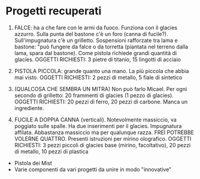 # Progetti recuperati

1. FALCE: ha a che fare con le armi da fuoco. Funziona con il glacies azzurro. Sulla punta del bastone c'è un foro (canna di fucile?). Sull'impugnatura c'è un grilletto. Sospensioni rafforzate tra lama e bastone: "può fungere da falce o da torretta (piantata nel terreno dalla lama, spara dal bastone). Come pistola richiede grandi quantità di glacies. 
OGGETTI RICHIESTI: 3 pietre di titanio, 15 lingotti di acciaio

2. PISTOLA PICCOLA: grande quanto una mano. La più piccola che abbia mai visto.
OGGETTI RICHIESTI: 2 pezzi di metallo, 5 fiale di sintetico

3. (QUALCOSA CHE SEMBRA UN MITRA) Non può farlo Micael.
Per ogni secondo di grilletto: 20 frammenti di glacies (1 pezzo di glacies).
OGGETTI RICHIESTI: 20 pezzi di ferro, 20 pezzi di carbone. Manca un ingrediente.

4. FUCILE A DOPPIA CANNA (verticali). Notevolmente massiccio, va poggiato sulle spalle. Ha due inserimenti per il glacies. Impugnatura affilata. Abbastanza massiccio ma per qualunque razza. FREI POTREBBE VOLERNE QUATTRO.
Presenti istruzioni per mirino olografico.
OGGETTI RICHIESTI: 3 pezzi piccoli di glacies base (mirino, facoltativo), 20 pezzi di metallo, 10 pezzi di plastica

 * Pistola dei Mist
 * Varie componenti da vari progetti da unire in modo "innovative"
